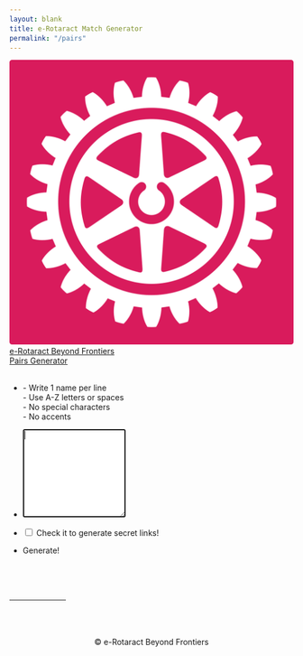```yaml
---
layout: blank
title: e-Rotaract Match Generator
permalink: "/pairs"
---
```


<html>

<head>
    <meta charset="utf-8">
    <meta http-equiv="X-UA-Compatible" content="IE=edge">
    <meta name="viewport" content="width=device-width, initial-scale=1">
    <title>e-Rotaract Pairs Generator</title>
    <link rel="stylesheet" href="/config/mini.css">
    <link rel="stylesheet" href="https://use.fontawesome.com/releases/v5.8.2/css/all.css" integrity="sha384-oS3vJWv+0UjzBfQzYUhtDYW+Pj2yciDJxpsK1OYPAYjqT085Qq/1cq5FLXAZQ7Ay" crossorigin="anonymous">
</head>
<body class="en" tabIndex=0>
    <div class="author-photo">
        <a class="js-scroll-trigger" href="https://www.instagram.com/rotaract_eclub">
            <img src="/assets/images/logo/rotaract-pink.png">
            <br>
            e-Rotaract Beyond Frontiers
            <br>
            Pairs Generator
            <br>
        </a>
    </div>
    <br>
    <ul id="displaying" style="display: none;">
        <li class="i-s">
            <p class='title' id="display">
                Error displaying result...
            </p>
        </li>
    </ul>
    <span id="generation">
        <ul>
            <li class="i-s">
                <div class='logo'>
                    <i class='fas fa-edit fa-2x'></i>
                </div>
                <p class='title'>
                    - Write 1 name per line
                    <br>
                    - Use A-Z letters or spaces
                    <br>
                    - No special characters
                    <br>
                    - No accents
                </p>
            </li>
        </ul>
        <ul id="form">
            <li class="i-s">
                <div class='logo'>
                    <i class='fas fa-list fa-2x'></i>
                </div>
                <p class='title'>
                    <textarea id="input" class="input" autofocus style="height: 150px;"></textarea>
                </p>
            </li>
        </ul>
        <ul>
            <li class="i-s">
                <div class='logo'>
                    <i class='fas fa-key fa-2x'></i>
                </div>
                <p class='title'>
                    <input type="checkbox" id="secret" name="secret" value="Secret">
                    <label for="secret">Check it to generate secret links!</label>
                </p>
            </li>
        </ul>
        <ul>
            <li class="i-s" onclick="generate()">
                <div class='logo'>
                    <i class='fas fa-dice fa-2x'></i>
                </div>
                <p class='title'>
                        Generate!
                </p>
            </li>
        </ul>
        <ul id="result-list">
        </ul>
    </span>
    <script>
        var dict = {
            "A": "_",
            "B": "9",
            "C": "8",
            "D": "7",
            "E": "6",
            "F": "5",
            "G": "4",
            "H": "3",
            "I": "2",
            "J": "1",
            "K": "0",
            "L": "Z",
            "M": "Y",
            "N": "X",
            "O": "W",
            "P": "V",
            "Q": "U",
            "R": "T",
            "S": "S",
            "T": "R",
            "U": "Q",
            "V": "P",
            "W": "O",
            "X": "N",
            "Y": "M",
            "Z": "L",
            "0": "K",
            "1": "J",
            "2": "I",
            "3": "H",
            "4": "G",
            "5": "F",
            "6": "E",
            "7": "D",
            "8": "C",
            "9": "B",
            "_": "A"
        }
    ;
        var vars = {};
        window.location.href.replace(/[?&]+([^=&]+)=([^&]*)/gi, function(m, key, value) {
            vars[key] = value;
        });
    ;
        if(vars["i1"] != null) {
            document.getElementById("generation").style.display = "none";
            document.getElementById("displaying").style.display = "";
            document.getElementById("display").innerHTML = "<center>"
                + "👼 "
                + vars["i1"]
                + "<br><i class='fas fa-arrow-down'></i><br>"
                + "💎 "
                + decypherString(vars["i2"])
                + "</center>"
                ;
        }
    ;
        function arrayRemove(arr, value) {
            return arr.filter(function(element) {
                return element != value;
            });
        }
    ;
        function getRandomInt(min, max) {
            min = Math.ceil(min);
            max = Math.floor(max);
            return Math.floor(Math.random() * (max - min + 1)) + min;
        }
    ;
        function setCharAt(str, index, chr) {
            if(index > str.length-1) return str;
            return str.substring(0,index) + chr + str.substring(index+1);
        }
    ;
        function getKeyByValue(object, value) {
            return Object.keys(object).find(key => object[key] === value);
        }
    ;
        function cypherCharAt(str, index, chr) {
            if(index > str.length-1) return str;
        ;
            var randomNum = getRandomInt(10, 99).toString();
            for(let i=0; i < randomNum.length; i++) {
                randomNum = setCharAt(randomNum, i, dict[randomNum[i]]);
            }
        ;
            var randomNum2 = getRandomInt(10, 99).toString();
            for(let i=0; i < randomNum2.length; i++) {
                randomNum2 = setCharAt(randomNum2, i, dict[randomNum2[i]]);
            }
        ;
            return str.substring(0,index) + randomNum + chr + randomNum2 + str.substring(index+1);
        }
    ;
        function decypherString(str) {
            var name = "";
            for(let i=2; i < str.length; i+=5) {
                name += getKeyByValue(dict, str[i]);
            }
            return name;
        }
    ;
        function shuffleArray(a) {
            var j, x, i;
            for (i = a.length - 1; i > 0; i--) {
                j = Math.floor(Math.random() * (i + 1));
                x = a[i];
                a[i] = a[j];
                a[j] = x;
            }
            return a;
        }
    ;
        function generate() {
            var names = document.getElementById("input").value;
        ;
            if(!/^[A-Za-z \n]+$/.test(names)) {
                document.getElementById("result-list").innerHTML = "❌ Names contain invalid characters...";
                return;
            }
        ;
            names = names.replace(/ /gu, "_").toUpperCase().normalize("NFD").replace(/\p{Diacritic}/gu, "").trim().split("\n");
            names = shuffleArray(names);
        ;
            pairings = new Map();
            for(let i=0; i < names.length; i++) {
                pairings.set(names[i], names[(i+1)%names.length]);
            }
        ;
            document.getElementById("result-list").innerHTML = "";
        ;
            var url1 = "http://" + window.location.host + "/pairs?i1=";
            var url2 = "&i2=";
        ;
            if(document.getElementById("secret").checked) {
                pairings.forEach((k, v) => {
                    for(let i=0; i < v.length; i+=5) {
                        v = cypherCharAt(v, i, dict[v[i]]);
                    }
                ;
                    var item = "<li class='i-s'>"
                        + "<div class='logo'>"
                        + "<a href='javascript:navigator.clipboard.writeText($(\"#id-" + k + "\").val())'>"
                        + "<i class='fas fa-copy fa-2x'></i>"
                        + "</a>"
                        + "</div>"
                        + "<p class='title'>"
                        + "👼 " + k + "<br>"
                        + "💎 <input type='text' id='id-" + k + "' value='" + url1 + k + url2 + v + "'>"
                        + "</p>"
                        + "</li>";
                    if(getRandomInt(0, 1) == 0) {
                        document.getElementById("result-list").innerHTML = item + document.getElementById("result-list").innerHTML;
                    } else {
                        document.getElementById("result-list").innerHTML += item;
                    }
                });
            } else {
                document.getElementById("result-list").innerHTML = "<li class='i-s'>"
                        + "<div class='logo'>"
                        + "<a href='javascript:navigator.clipboard.writeText($(\"#result\").text())'>"
                        + "<i class='fas fa-copy fa-2x'></i>"
                        + "</a>"
                        + "</div>"
                        + "<p class='title' id='result'>"
                        + "</p>"
                        + "</li>";
                new Map([...pairings].reverse()).forEach((k, v) => document.getElementById("result").innerHTML += "<p>👼 " + k + " → 💎 " + v + ", </p>");
            }
        }
    </script>
    <br><br><br>
    <hr style="width: 100px;">
    <br><br><br>
    <center>
        <script>document.write(new Date().getFullYear())</script> &copy; e-Rotaract Beyond Frontiers
    </center>
    <br><br><br>
    <script src="/config/jquery/jquery.min.js"></script>
    <script src="/config/jquery-easing/jquery.easing.min.js"></script>
    <script src="/config/grayscale.js"></script>
</body>

</html>
